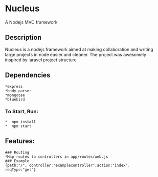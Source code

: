 # Nucleus
A Nodejs MVC framework


## Description
Nucleus is a nodejs framework aimed at making collaboration and writing large projects in node easier and cleaner.
The project was awesomely inspired by laravel project structure


## Dependencies
    *express
    *body-parser
    *mongoose
    *bluebird


### To Start, Run:
    *  npm install
    *  npm start 


## Features:
    ### Routing
    *Map routes to controllers in app/routes/web.js
    ### Example
    {path:"/", controller:"examplecontroller",action:"index", reqType:"get"}



